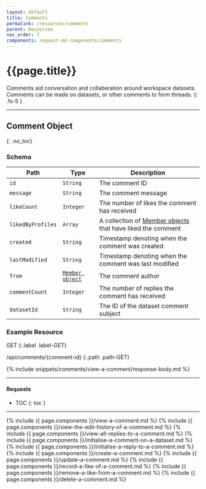 ```yaml
---
layout: default
title: Comments
permalink: /resources/comments
parent: Resources
nav_order: 7
components: request-md-components/comments
---
```


# {{page.title}}

Comments aid conversation and collaberation around workspace datasets. Comments can be made on datasets, or other comments to form threads.
{: .fs-5 }

---

## Comment Object
{: .no_toc}

### Schema

Path | Type | Description
---- | ---- | -----------
`id` | `String` | The comment ID
`message` | `String` | The comment message
`likeCount` | `Integer` | The number of likes the comment has received
`likedByProfiles` | `Array` | A collection of [Member objects](workspaces#member-object) that have liked the comment
`created` | `String` | Timestamp denoting when the comment was created
`lastModified` | `String` | Timestamp denoting when the comment was last modified
`from` | [`Member object`](members#member-object) | The comment author
`commentCount` | `Integer` | The number of replies the comment has received
`datasetId` | `String` | The ID of the dataset comment subject

### Example Resource

GET
{:.label .label-GET}

/api/comments/{comment-id}
{:.path .path-GET}

{% include snippets/comments/view-a-comment/response-body.md %}

---

#### Requests

- TOC
{: toc }

---

{% include {{ page.components }}/view-a-comment.md %}
{% include {{ page.components }}/view-the-edit-history-of-a-comment.md %}
{% include {{ page.components }}/view-all-replies-to-a-comment.md %}
{% include {{ page.components }}/initialise-a-comment-on-a-dataset.md %}
{% include {{ page.components }}/initialise-a-reply-to-a-comment.md %}
{% include {{ page.components }}/create-a-comment.md %}
{% include {{ page.components }}/update-a-comment.md %}
{% include {{ page.components }}/record-a-like-of-a-comment.md %}
{% include {{ page.components }}/remove-a-like-from-a-comment.md %}
{% include {{ page.components }}/delete-a-comment.md %}